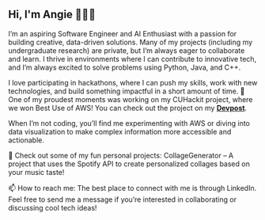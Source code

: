 ## Hi, I'm Angie 👩🏻‍💻

I’m an aspiring Software Engineer and AI Enthusiast with a passion for building creative, data-driven solutions. Many of my projects (including my undergraduate research) are private, but I’m always eager to collaborate and learn. I thrive in environments where I can contribute to innovative tech, and I’m always excited to solve problems using Python, Java, and C++.

I love participating in hackathons, where I can push my skills, work with new technologies, and build something impactful in a short amount of time. 🚀 One of my proudest moments was working on my CUHackit project, where we won Best Use of AWS! You can check out the project on my **[Devpost](ttps://devpost.com/software/my-ai-advisor)**.  

When I’m not coding, you’ll find me experimenting with AWS or diving into data visualization to make complex information more accessible and actionable.

👀 Check out some of my fun personal projects:
CollageGenerator – A project that uses the Spotify API to create personalized collages based on your music taste!

📫 How to reach me:
The best place to connect with me is through LinkedIn. Feel free to send me a message if you’re interested in collaborating or discussing cool tech ideas!
